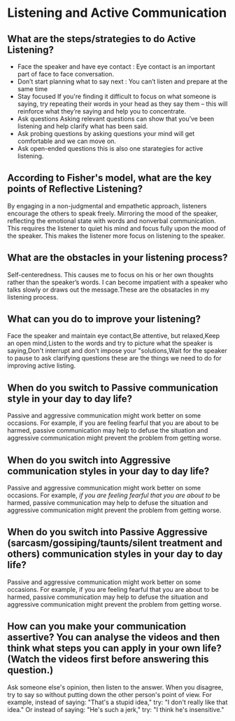 # Listening and Active Communication

## What are the steps/strategies to do Active Listening?

- Face the speaker and have eye contact : Eye contact is an important part of face to face conversation.
-  Don’t start planning what to say next : 
You can’t listen and prepare at the same time
- Stay focused If you're finding it difficult to focus on what someone is saying, try repeating their words in your head as they say them – this will reinforce what they’re saying and help you to concentrate. 
-  Ask questions Asking relevant questions can show that you’ve been listening and help clarify what has been said.
- Ask probing questions by asking questions your mind will get comfortable and we can move on.
- Ask open-ended questions this is also one starategies for active listening.



## According to Fisher's model, what are the key points of Reflective Listening?

By engaging in a non-judgmental and empathetic approach, listeners encourage the others to speak freely. Mirroring the mood of the speaker, reflecting the emotional state with words and nonverbal communication. This requires the listener to quiet his mind and focus fully upon the mood of the speaker. This makes the listener more focus on listening to the speaker.

## What are the obstacles in your listening process?

Self-centeredness. This causes me to focus on his or her own thoughts rather than the speaker’s words. I can become impatient with a speaker who talks slowly or draws out the message.These are the obsatacles in my listening process.

## What can you do to improve your listening?

Face the speaker and maintain eye contact,Be attentive, but relaxed,Keep an open mind,Listen to the words and try to picture what the speaker is saying,Don't interrupt and don't impose your "solutions,Wait for the speaker to pause to ask clarifying questions these are the things we need to do for improving active listing.

## When do you switch to Passive communication style in your day to day life?

Passive and aggressive communication might work better on some occasions. For example, if you are feeling fearful that you are about to be harmed, passive communication may help to defuse the situation and aggressive communication might prevent the problem from getting worse.

## When do you switch into Aggressive communication styles in your day to day life?

Passive and aggressive communication might work better on some occasions. For example, 
_if you are feeling fearful that you are about to_ be harmed, passive communication may help to defuse the situation and aggressive communication might prevent the problem from getting worse.




## When do you switch into Passive Aggressive (sarcasm/gossiping/taunts/silent treatment and others) communication styles in your day to day life?

Passive and aggressive communication might work better on some occasions. For example, if you are feeling fearful that you are about to be harmed, passive communication may help to defuse the situation and aggressive communication might prevent the problem from getting worse.

## How can you make your communication assertive? You can analyse the videos and then think what steps you can apply in your own life? (Watch the videos first before answering this question.)


Ask someone else's opinion, then listen to the answer. When you disagree, try to say so without putting down the other person's point of view. For example, instead of saying: "That's a stupid idea," try: "I don't really like that idea." Or instead of saying: "He's such a jerk," try: "I think he's insensitive."

